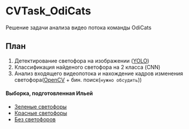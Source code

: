 # CVTask_OdiCats
Решение задачи анализа видео потока команды OdiCats

## План
  1. Детектирование светофора на изображении ([YOLO](https://pjreddie.com/darknet/yolo/))
  2. Классификация найденого светофора на 2 класса (CNN)
  3. Анализ входящего видеопотока и нахождение кадров изменения светофора([OpenCV](http://opencv.org/) + бин. поиск(`нужно обсудить`))



#### Выборка, подготовленная Ильей
  * [Зеленые светофоры](https://drive.google.com/drive/folders/0B3fRcmqWqN0sczA5T2VkTlgwZ0U)
  * [Красные светофоры](https://drive.google.com/drive/folders/0B3fRcmqWqN0sQzJLWnYtaGtvd3c)
  * [Без светофоров](https://drive.google.com/drive/folders/0B3fRcmqWqN0sN3Zkem5kdjZFRVU)
